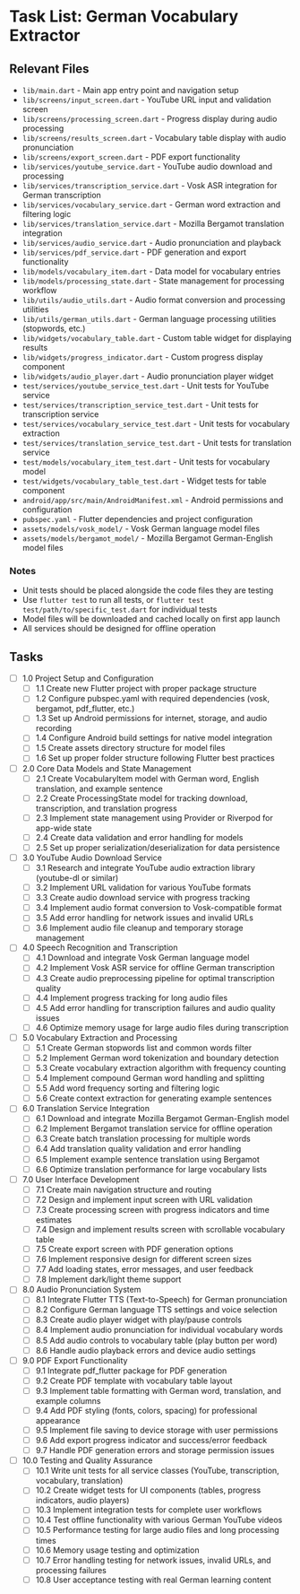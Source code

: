 # Task List: German Vocabulary Extractor

## Relevant Files

- `lib/main.dart` - Main app entry point and navigation setup
- `lib/screens/input_screen.dart` - YouTube URL input and validation screen
- `lib/screens/processing_screen.dart` - Progress display during audio processing
- `lib/screens/results_screen.dart` - Vocabulary table display with audio pronunciation
- `lib/screens/export_screen.dart` - PDF export functionality
- `lib/services/youtube_service.dart` - YouTube audio download and processing
- `lib/services/transcription_service.dart` - Vosk ASR integration for German transcription
- `lib/services/vocabulary_service.dart` - German word extraction and filtering logic
- `lib/services/translation_service.dart` - Mozilla Bergamot translation integration
- `lib/services/audio_service.dart` - Audio pronunciation and playback
- `lib/services/pdf_service.dart` - PDF generation and export functionality
- `lib/models/vocabulary_item.dart` - Data model for vocabulary entries
- `lib/models/processing_state.dart` - State management for processing workflow
- `lib/utils/audio_utils.dart` - Audio format conversion and processing utilities
- `lib/utils/german_utils.dart` - German language processing utilities (stopwords, etc.)
- `lib/widgets/vocabulary_table.dart` - Custom table widget for displaying results
- `lib/widgets/progress_indicator.dart` - Custom progress display component
- `lib/widgets/audio_player.dart` - Audio pronunciation player widget
- `test/services/youtube_service_test.dart` - Unit tests for YouTube service
- `test/services/transcription_service_test.dart` - Unit tests for transcription service
- `test/services/vocabulary_service_test.dart` - Unit tests for vocabulary extraction
- `test/services/translation_service_test.dart` - Unit tests for translation service
- `test/models/vocabulary_item_test.dart` - Unit tests for vocabulary model
- `test/widgets/vocabulary_table_test.dart` - Widget tests for table component
- `android/app/src/main/AndroidManifest.xml` - Android permissions and configuration
- `pubspec.yaml` - Flutter dependencies and project configuration
- `assets/models/vosk_model/` - Vosk German language model files
- `assets/models/bergamot_model/` - Mozilla Bergamot German-English model files

### Notes

- Unit tests should be placed alongside the code files they are testing
- Use `flutter test` to run all tests, or `flutter test test/path/to/specific_test.dart` for individual tests
- Model files will be downloaded and cached locally on first app launch
- All services should be designed for offline operation

## Tasks

- [ ] 1.0 Project Setup and Configuration
  - [ ] 1.1 Create new Flutter project with proper package structure
  - [ ] 1.2 Configure pubspec.yaml with required dependencies (vosk, bergamot, pdf_flutter, etc.)
  - [ ] 1.3 Set up Android permissions for internet, storage, and audio recording
  - [ ] 1.4 Configure Android build settings for native model integration
  - [ ] 1.5 Create assets directory structure for model files
  - [ ] 1.6 Set up proper folder structure following Flutter best practices

- [ ] 2.0 Core Data Models and State Management
  - [ ] 2.1 Create VocabularyItem model with German word, English translation, and example sentence
  - [ ] 2.2 Create ProcessingState model for tracking download, transcription, and translation progress
  - [ ] 2.3 Implement state management using Provider or Riverpod for app-wide state
  - [ ] 2.4 Create data validation and error handling for models
  - [ ] 2.5 Set up proper serialization/deserialization for data persistence

- [ ] 3.0 YouTube Audio Download Service
  - [ ] 3.1 Research and integrate YouTube audio extraction library (youtube-dl or similar)
  - [ ] 3.2 Implement URL validation for various YouTube formats
  - [ ] 3.3 Create audio download service with progress tracking
  - [ ] 3.4 Implement audio format conversion to Vosk-compatible format
  - [ ] 3.5 Add error handling for network issues and invalid URLs
  - [ ] 3.6 Implement audio file cleanup and temporary storage management

- [ ] 4.0 Speech Recognition and Transcription
  - [ ] 4.1 Download and integrate Vosk German language model
  - [ ] 4.2 Implement Vosk ASR service for offline German transcription
  - [ ] 4.3 Create audio preprocessing pipeline for optimal transcription quality
  - [ ] 4.4 Implement progress tracking for long audio files
  - [ ] 4.5 Add error handling for transcription failures and audio quality issues
  - [ ] 4.6 Optimize memory usage for large audio files during transcription

- [ ] 5.0 Vocabulary Extraction and Processing
  - [ ] 5.1 Create German stopwords list and common words filter
  - [ ] 5.2 Implement German word tokenization and boundary detection
  - [ ] 5.3 Create vocabulary extraction algorithm with frequency counting
  - [ ] 5.4 Implement compound German word handling and splitting
  - [ ] 5.5 Add word frequency sorting and filtering logic
  - [ ] 5.6 Create context extraction for generating example sentences

- [ ] 6.0 Translation Service Integration
  - [ ] 6.1 Download and integrate Mozilla Bergamot German-English model
  - [ ] 6.2 Implement Bergamot translation service for offline operation
  - [ ] 6.3 Create batch translation processing for multiple words
  - [ ] 6.4 Add translation quality validation and error handling
  - [ ] 6.5 Implement example sentence translation using Bergamot
  - [ ] 6.6 Optimize translation performance for large vocabulary lists

- [ ] 7.0 User Interface Development
  - [ ] 7.1 Create main navigation structure and routing
  - [ ] 7.2 Design and implement input screen with URL validation
  - [ ] 7.3 Create processing screen with progress indicators and time estimates
  - [ ] 7.4 Design and implement results screen with scrollable vocabulary table
  - [ ] 7.5 Create export screen with PDF generation options
  - [ ] 7.6 Implement responsive design for different screen sizes
  - [ ] 7.7 Add loading states, error messages, and user feedback
  - [ ] 7.8 Implement dark/light theme support

- [ ] 8.0 Audio Pronunciation System
  - [ ] 8.1 Integrate Flutter TTS (Text-to-Speech) for German pronunciation
  - [ ] 8.2 Configure German language TTS settings and voice selection
  - [ ] 8.3 Create audio player widget with play/pause controls
  - [ ] 8.4 Implement audio pronunciation for individual vocabulary words
  - [ ] 8.5 Add audio controls to vocabulary table (play button per word)
  - [ ] 8.6 Handle audio playback errors and device audio settings

- [ ] 9.0 PDF Export Functionality
  - [ ] 9.1 Integrate pdf_flutter package for PDF generation
  - [ ] 9.2 Create PDF template with vocabulary table layout
  - [ ] 9.3 Implement table formatting with German word, translation, and example columns
  - [ ] 9.4 Add PDF styling (fonts, colors, spacing) for professional appearance
  - [ ] 9.5 Implement file saving to device storage with user permissions
  - [ ] 9.6 Add export progress indicator and success/error feedback
  - [ ] 9.7 Handle PDF generation errors and storage permission issues

- [ ] 10.0 Testing and Quality Assurance
  - [ ] 10.1 Write unit tests for all service classes (YouTube, transcription, vocabulary, translation)
  - [ ] 10.2 Create widget tests for UI components (tables, progress indicators, audio players)
  - [ ] 10.3 Implement integration tests for complete user workflows
  - [ ] 10.4 Test offline functionality with various German YouTube videos
  - [ ] 10.5 Performance testing for large audio files and long processing times
  - [ ] 10.6 Memory usage testing and optimization
  - [ ] 10.7 Error handling testing for network issues, invalid URLs, and processing failures
  - [ ] 10.8 User acceptance testing with real German learning content
